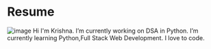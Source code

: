 # Resume
![image](https://github.com/user-attachments/assets/821236df-b0a5-4c38-86d9-d30b32b37180)
Hi I'm Krishna.
I’m currently working on DSA in Python. 
I’m currently learning Python,Full Stack Web Development.
I love to code.
